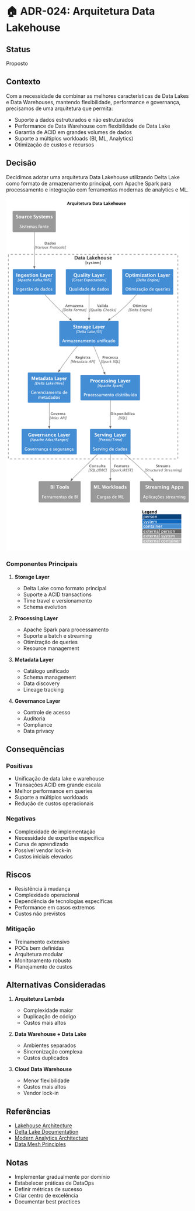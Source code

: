 # 🏠 ADR-024: Arquitetura Data Lakehouse

## Status

Proposto

## Contexto

Com a necessidade de combinar as melhores características de Data Lakes e Data Warehouses, mantendo flexibilidade, performance e governança, precisamos de uma arquitetura que permita:

- Suporte a dados estruturados e não estruturados
- Performance de Data Warehouse com flexibilidade de Data Lake
- Garantia de ACID em grandes volumes de dados
- Suporte a múltiplos workloads (BI, ML, Analytics)
- Otimização de custos e recursos

## Decisão

Decidimos adotar uma arquitetura Data Lakehouse utilizando Delta Lake como formato de armazenamento principal, com Apache Spark para processamento e integração com ferramentas modernas de analytics e ML.

![Arquitetura Data Lakehouse](../_assets/adr-024-data-lakehouse.png)

### Componentes Principais

1. **Storage Layer**
   - Delta Lake como formato principal
   - Suporte a ACID transactions
   - Time travel e versionamento
   - Schema evolution

2. **Processing Layer**
   - Apache Spark para processamento
   - Suporte a batch e streaming
   - Otimização de queries
   - Resource management

3. **Metadata Layer**
   - Catálogo unificado
   - Schema management
   - Data discovery
   - Lineage tracking

4. **Governance Layer**
   - Controle de acesso
   - Auditoria
   - Compliance
   - Data privacy

## Consequências

### Positivas

- Unificação de data lake e warehouse
- Transações ACID em grande escala
- Melhor performance em queries
- Suporte a múltiplos workloads
- Redução de custos operacionais

### Negativas

- Complexidade de implementação
- Necessidade de expertise específica
- Curva de aprendizado
- Possível vendor lock-in
- Custos iniciais elevados

## Riscos

- Resistência à mudança
- Complexidade operacional
- Dependência de tecnologias específicas
- Performance em casos extremos
- Custos não previstos

### Mitigação

- Treinamento extensivo
- POCs bem definidas
- Arquitetura modular
- Monitoramento robusto
- Planejamento de custos

## Alternativas Consideradas

1. **Arquitetura Lambda**
   - Complexidade maior
   - Duplicação de código
   - Custos mais altos

2. **Data Warehouse + Data Lake**
   - Ambientes separados
   - Sincronização complexa
   - Custos duplicados

3. **Cloud Data Warehouse**
   - Menor flexibilidade
   - Custos mais altos
   - Vendor lock-in

## Referências

- [Lakehouse Architecture](https://databricks.com/blog/2020/01/30/what-is-a-data-lakehouse.html)
- [Delta Lake Documentation](https://docs.delta.io/latest/delta-intro.html)
- [Modern Analytics Architecture](https://www.databricks.com/blog/2019/08/14/productionizing-machine-learning-with-delta-lake.html)
- [Data Mesh Principles](https://martinfowler.com/articles/data-mesh-principles.html)

## Notas

- Implementar gradualmente por domínio
- Estabelecer práticas de DataOps
- Definir métricas de sucesso
- Criar centro de excelência
- Documentar best practices 